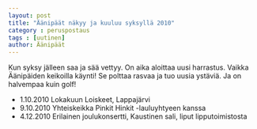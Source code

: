 ```yaml
---
layout: post
title: "Äänipäät näkyy ja kuuluu syksyllä 2010"
category : peruspostaus
tags : [uutinen]
author: Äänipäät
---
```


Kun syksy jälleen saa ja sää vettyy. On aika aloittaa uusi harrastus. Vaikka Äänipäiden keikoilla käynti! Se polttaa rasvaa ja tuo uusia ystäviä. Ja on halvempaa kuin golf!

- 1.10.2010 Lokakuun Loiskeet, Lappajärvi
- 9.10.2010 Yhteiskeikka Pinkit Hinkit -lauluyhtyeen kanssa
- 4.12.2010 Erilainen joulukonsertti, Kaustinen sali, liput lipputoimistosta 
